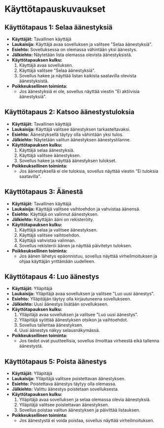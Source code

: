 # Käyttötapauskuvaukset

## Käyttötapaus 1: Selaa äänestyksiä
- **Käyttäjät:** Tavallinen käyttäjä
- **Laukaisija:** Käyttäjä avaa sovelluksen ja valitsee "Selaa äänestyksiä".
- **Esiehto:** Sovelluksessa on olemassa vähintään yksi äänestys.
- **Jälkiehto:** Näytetään lista olemassa olevista äänestyksistä.
- **Käyttötapauksen kulku:**
  1. Käyttäjä avaa sovelluksen.
  2. Käyttäjä valitsee "Selaa äänestyksiä".
  3. Sovellus hakee ja näyttää listan kaikista saatavilla olevista äänestyksistä.
- **Poikkeuksellinen toiminta:**
  - Jos äänestyksiä ei ole, sovellus näyttää viestin "Ei aktiivisia äänestyksiä".

## Käyttötapaus 2: Katsoo äänestystuloksia
- **Käyttäjät:** Tavallinen käyttäjä
- **Laukaisija:** Käyttäjä valitsee äänestyksen tarkasteltavaksi.
- **Esiehto:** Äänestyksellä täytyy olla vähintään yksi tulos.
- **Jälkiehto:** Näytetään valitun äänestyksen äänestystilanne.
- **Käyttötapauksen kulku:**
  1. Käyttäjä selaa äänestyksiä.
  2. Käyttäjä valitsee äänestyksen.
  3. Sovellus hakee ja näyttää äänestyksen tulokset.
- **Poikkeuksellinen toiminta:**
  - Jos äänestyksellä ei ole tuloksia, sovellus näyttää viestin "Ei tuloksia saatavilla".

## Käyttötapaus 3: Äänestä
- **Käyttäjät:** Tavallinen käyttäjä
- **Laukaisija:** Käyttäjä valitsee vaihtoehdon ja vahvistaa äänensä.
- **Esiehto:** Käyttäjä on valinnut äänestyksen.
- **Jälkiehto:** Käyttäjän ääni on rekisteröity.
- **Käyttötapauksen kulku:**
  1. Käyttäjä selaa ja valitsee äänestyksen.
  2. Käyttäjä valitsee vaihtoehdon.
  3. Käyttäjä vahvistaa valinnan.
  4. Sovellus rekisteröi äänen ja näyttää päivitetyn tuloksen.
- **Poikkeuksellinen toiminta:**
  - Jos äänen lähetys epäonnistuu, sovellus näyttää virheilmoituksen ja ohjaa käyttäjän yrittämään uudelleen.

## Käyttötapaus 4: Luo äänestys
- **Käyttäjät:** Ylläpitäjä
- **Laukaisija:** Ylläpitäjä avaa sovelluksen ja valitsee "Luo uusi äänestys".
- **Esiehto:** Ylläpitäjän täytyy olla kirjautuneena sovellukseen.
- **Jälkiehto:** Uusi äänestys lisätään sovellukseen.
- **Käyttötapauksen kulku:**
  1. Ylläpitäjä avaa sovelluksen ja valitsee "Luo uusi äänestys".
  2. Ylläpitäjä syöttää äänestyksen otsikon ja vaihtoehdot.
  3. Sovellus tallentaa äänestyksen.
  4. Uusi äänestys näkyy selausnäkymässä.
- **Poikkeuksellinen toiminta:**
  - Jos tiedot ovat puutteellisia, sovellus ilmoittaa virheestä eikä tallenna äänestystä.

## Käyttötapaus 5: Poista äänestys
- **Käyttäjät:** Ylläpitäjä
- **Laukaisija:** Ylläpitäjä valitsee poistettavan äänestyksen.
- **Esiehto:** Poistettava äänestys täytyy olla olemassa.
- **Jälkiehto:** Valittu äänestys poistetaan sovelluksesta.
- **Käyttötapauksen kulku:**
  1. Ylläpitäjä avaa sovelluksen ja selaa olemassa olevia äänestyksiä.
  2. Ylläpitäjä valitsee poistettavan äänestyksen.
  3. Sovellus poistaa valitun äänestyksen ja päivittää listauksen.
- **Poikkeuksellinen toiminta:**
  - Jos äänestystä ei voida poistaa, sovellus näyttää virheilmoituksen.